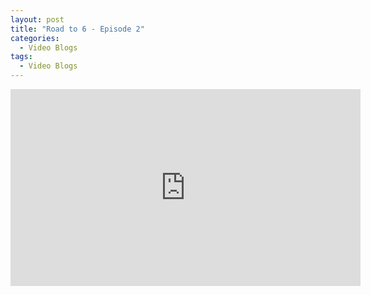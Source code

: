 ```yaml
---
layout: post
title: "Road to 6 - Episode 2"
categories:
  - Video Blogs
tags:
  - Video Blogs
---
```


<iframe width="560" height="315" src="https://www.youtube.com/embed/VJseF2GLvxo?controls=0" frameborder="0" allow="accelerometer; autoplay; encrypted-media; gyroscope; picture-in-picture" allowfullscreen></iframe>
